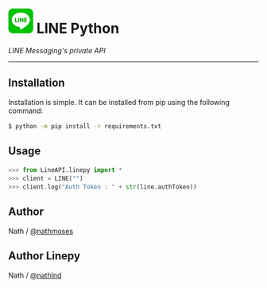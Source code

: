 # ![logo](LINE-sm.png) LINE Python

*LINE Messaging's private API*

----

## Installation

Installation is simple. It can be installed from pip using the following command:
```sh
$ python -m pip install -r requirements.txt
```

## Usage

```python
>>> from LineAPI.linepy import *
>>> client = LINE("")
>>> client.log("Auth Token : " + str(line.authToken))
```

## Author
Nath / [@nathmoses](https://line.me/t/p/~nathmoses)

## Author Linepy
Nath / [@nathlnd](https://www.instagram.com/nathlnd)
